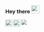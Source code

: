 ### Hey there <img src="https://media.giphy.com/media/hvRJCLFzcasrR4ia7z/giphy.gif" width="25px">
<a href="https://discord.gg/2aPPAcd">
  <img align="left" alt="Aarons's Discord" width="22px" src="https://cdn.jsdelivr.net/npm/simple-icons@v3/icons/discord.svg" />
  
<a href="https://leetcode.com/Aaronvandenberg/">
  <img align="left" alt="Aaron's Leetcode" width="22px" src="https://cdn.jsdelivr.net/npm/simple-icons@v3/icons/leetcode.svg" />
</a>

![](https://visitor-badge.glitch.me/badge?page_id=Aaronvandenberg.Aaronvandenberg)

<br />
                                         

